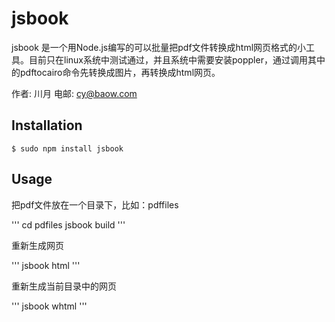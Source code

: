 # jsbook

jsbook 是一个用Node.js编写的可以批量把pdf文件转换成html网页格式的小工具。目前只在linux系统中测试通过，并且系统中需要安装poppler，通过调用其中的pdftocairo命令先转换成图片，再转换成html网页。

作者: 川月
电邮: cy@baow.com

## Installation

    $ sudo npm install jsbook

## Usage

把pdf文件放在一个目录下，比如：pdffiles

'''
cd pdfiles
jsbook build
'''

重新生成网页

'''
jsbook html
'''

重新生成当前目录中的网页

'''
jsbook whtml
'''


